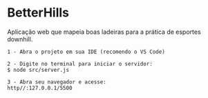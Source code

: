 # BetterHills
Aplicação web que mapeia boas ladeiras para a prática de esportes downhill.

    1 - Abra o projeto em sua IDE (recomendo o VS Code)

    2 - Digite no terminal para iniciar o servidor:
    $ node src/server.js

    3 - Abra seu navegador e acesse:
    http//:127.0.0.1/5500
